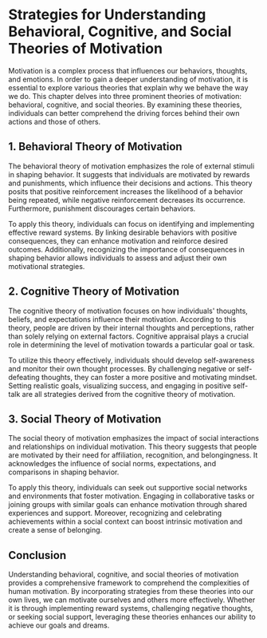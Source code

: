 Strategies for Understanding Behavioral, Cognitive, and Social Theories of Motivation
================================================================================================

Motivation is a complex process that influences our behaviors, thoughts, and emotions. In order to gain a deeper understanding of motivation, it is essential to explore various theories that explain why we behave the way we do. This chapter delves into three prominent theories of motivation: behavioral, cognitive, and social theories. By examining these theories, individuals can better comprehend the driving forces behind their own actions and those of others.

1\. Behavioral Theory of Motivation
----------------------------------

The behavioral theory of motivation emphasizes the role of external stimuli in shaping behavior. It suggests that individuals are motivated by rewards and punishments, which influence their decisions and actions. This theory posits that positive reinforcement increases the likelihood of a behavior being repeated, while negative reinforcement decreases its occurrence. Furthermore, punishment discourages certain behaviors.

To apply this theory, individuals can focus on identifying and implementing effective reward systems. By linking desirable behaviors with positive consequences, they can enhance motivation and reinforce desired outcomes. Additionally, recognizing the importance of consequences in shaping behavior allows individuals to assess and adjust their own motivational strategies.

2\. Cognitive Theory of Motivation
---------------------------------

The cognitive theory of motivation focuses on how individuals' thoughts, beliefs, and expectations influence their motivation. According to this theory, people are driven by their internal thoughts and perceptions, rather than solely relying on external factors. Cognitive appraisal plays a crucial role in determining the level of motivation towards a particular goal or task.

To utilize this theory effectively, individuals should develop self-awareness and monitor their own thought processes. By challenging negative or self-defeating thoughts, they can foster a more positive and motivating mindset. Setting realistic goals, visualizing success, and engaging in positive self-talk are all strategies derived from the cognitive theory of motivation.

3\. Social Theory of Motivation
------------------------------

The social theory of motivation emphasizes the impact of social interactions and relationships on individual motivation. This theory suggests that people are motivated by their need for affiliation, recognition, and belongingness. It acknowledges the influence of social norms, expectations, and comparisons in shaping behavior.

To apply this theory, individuals can seek out supportive social networks and environments that foster motivation. Engaging in collaborative tasks or joining groups with similar goals can enhance motivation through shared experiences and support. Moreover, recognizing and celebrating achievements within a social context can boost intrinsic motivation and create a sense of belonging.

Conclusion
----------

Understanding behavioral, cognitive, and social theories of motivation provides a comprehensive framework to comprehend the complexities of human motivation. By incorporating strategies from these theories into our own lives, we can motivate ourselves and others more effectively. Whether it is through implementing reward systems, challenging negative thoughts, or seeking social support, leveraging these theories enhances our ability to achieve our goals and dreams.
